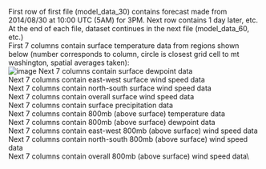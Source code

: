 First row of first file (model_data_30) contains forecast made from 2014/08/30 at 10:00 UTC (5AM) for 3PM. Next row contains 1 day later, etc.\
At the end of each file, dataset continues in the next file (model_data_60, etc.)\
First 7 columns contain surface temperature data from regions shown below (number corresponds to column, circle is closest grid cell to mt washington, spatial averages taken):\
![image](https://github.com/bhmoose/ORIE4741_MtWashingtonWeather/assets/143351355/1759c2c8-032c-4bd1-ab12-c922d92a3f8a)
Next 7 columns contain surface dewpoint data\
Next 7 columns contain east-west surface wind speed data\
Next 7 columns contain north-south surface wind speed data\
Next 7 columns contain overall surface wind speed data\
Next 7 columns contain surface precipitation data\
Next 7 columns contain 800mb (above surface) temperature data\
Next 7 columns contain 800mb (above surface) dewpoint data\
Next 7 columns contain east-west 800mb (above surface) wind speed data\
Next 7 columns contain north-south 800mb (above surface) wind speed data\
Next 7 columns contain overall 800mb (above surface) wind speed data\




